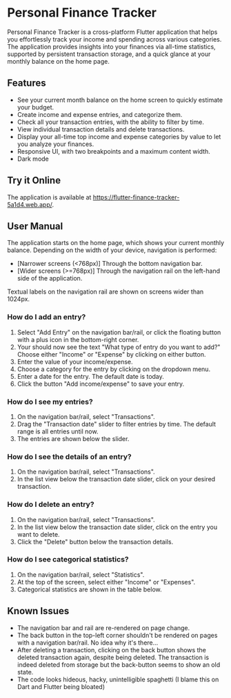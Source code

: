# Personal Finance Tracker

Personal Finance Tracker is a cross-platform Flutter application that helps you effortlessly track your income and spending across various categories.
The application provides insights into your finances via all-time statistics, supported by persistent transaction storage, and
a quick glance at your monthly balance on the home page.

## Features

- See your current month balance on the home screen to quickly estimate your budget.
- Create income and expense entries, and categorize them.
- Check all your transaction entries, with the ability to filter by time.
- View individual transaction details and delete transactions.
- Display your all-time top income and expense categories by value to let you analyze your finances.
- Responsive UI, with two breakpoints and a maximum content width.
- Dark mode

## Try it Online

The application is available at https://flutter-finance-tracker-5a1d4.web.app/.

## User Manual

The application starts on the home page, which shows your current monthly balance. Depending on the width of your device, navigation is
performed:

- [Narrower screens (<768px)] Through the bottom navigation bar.
- [Wider screens (>=768px)] Through the navigation rail on the left-hand side of the application.

Textual labels on the navigation rail are shown on screens wider than 1024px.

### How do I add an entry?

1. Select "Add Entry" on the navigation bar/rail, or click the floating button with a plus icon in the bottom-right corner.
2. Your should now see the text "What type of entry do you want to add?" Choose either "Income" or "Expense" by clicking on either button.
3. Enter the value of your income/expense.
4. Choose a category for the entry by clicking on the dropdown menu.
5. Enter a date for the entry. The default date is today.
6. Click the button "Add income/expense" to save your entry.

### How do I see my entries?

1. On the navigation bar/rail, select "Transactions".
2. Drag the "Transaction date" slider to filter entries by time. The default range is all entries until now.
3. The entries are shown below the slider.

### How do I see the details of an entry?

1. On the navigation bar/rail, select "Transactions".
2. In the list view below the transaction date slider,
   click on your desired transaction.

### How do I delete an entry?

1. On the navigation bar/rail, select "Transactions".
2. In the list view below the transaction date slider,
   click on the entry you want to delete.
3. Click the "Delete" button below the transaction details.

### How do I see categorical statistics?

1. On the navigation bar/rail, select "Statistics".
2. At the top of the screen, select either "Income" or
   "Expenses".
3. Categorical statistics are shown in the table below.

## Known Issues

- The navigation bar and rail are re-rendered on page change.
- The back button in the top-left corner shouldn't be rendered
  on pages with a navigation bar/rail. No idea why it's there...
- After deleting a transaction, clicking on the back button shows the
  deleted transaction again, despite being deleted. The transaction is indeed
  deleted from storage but the back-button seems to show an old state.
- The code looks hideous, hacky, unintelligible spaghetti (I blame this on Dart and Flutter being bloated)
